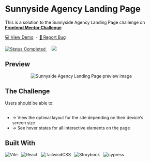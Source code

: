 # Sunnyside Agency Landing Page

<p>This is a solution to the Sunnyside Agency Landing Page challenge on
  <a href="https://www.frontendmentor.io/challenges/sunnyside-agency-landing-page-7yVs3B6ef/hub" target="_blank">
    <strong>Frontend Mentor Challenge</strong>
  </a>
</p>

<p>
  <a href="https://ltd-sunnyside-agency-landing-page.netlify.app/" target="_blank">💻 View Demo</a>
  &nbsp;·&nbsp;
  <a href="https://github.com/frontend-mentor-junior-projects/sunnyside-agency-landing-page/issues" target="_blank">🐞 Report Bug</a>
</p>

<!-- Badges -->
<div>
  <!-- Profiles -->
  <!--
  <a href="#" target="_blank">
    <img src="https://img.shields.io/badge/Profile-likelytwitchdollop-fefefe?style=for-the-badge&logo=frontendmentor" alt="Cynthia Mahofa's Profile">
  </a> &nbsp;&nbsp;&nbsp;
  -->

  <!-- Status -->
  <a href="#">
    <img src="https://img.shields.io/badge/Status-Completed-00CE80?style=for-the-badge" alt="Status Completed">
  </a> &nbsp;&nbsp;&nbsp;

  <!-- Difficulty -->
  <a href="https://www.frontendmentor.io/challenges?difficulties=2"  target="_blank">
    <img src="https://img.shields.io/badge/Difficulty-Junior-61BECD?style=for-the-badge&logo=frontendmentor"
,alt="Challenge Difficulty - Junior">
  </a>
</div>

## Preview

<div align='center'>
  <img src='./design/screenshot.png' alt='Sunnyside Agency Landing Page preview image'>
</div>

<h2>The Challenge</h2>
Users should be able to:
<br />
<br />
<!-- Add challenge criteria -->
<ul>
  <li>-> View the optimal layout for the site depending on their device's screen size</li>
  <li>-> See hover states for all interactive elements on the page</li>
</ul>

## Built With

<!-- Add tools used -->

![Vite](https://img.shields.io/badge/vite-%23646CFF.svg?style=for-the-badge&logo=vite&logoColor=white) &nbsp; ![React](https://img.shields.io/badge/react-%2320232a.svg?style=for-the-badge&logo=react&logoColor=%2361DAFB) &nbsp; ![TailwindCSS](https://img.shields.io/badge/tailwindcss-%2338B2AC.svg?style=for-the-badge&logo=tailwind-css&logoColor=white) &nbsp; ![Storybook](https://img.shields.io/badge/-Storybook-FF4785?style=for-the-badge&logo=storybook&logoColor=white) &nbsp; ![cypress](https://img.shields.io/badge/-cypress-%23E5E5E5?style=for-the-badge&logo=cypress&logoColor=058a5e)
